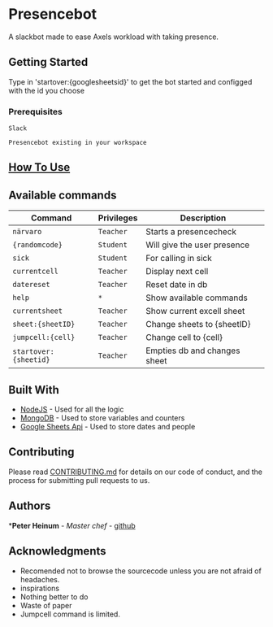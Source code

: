 # Presencebot

A slackbot made to ease Axels workload with taking presence. 

## Getting Started

Type in 'startover:{googlesheetsid}' to get the bot started and configged with the id you choose

### Prerequisites
```
Slack
```
```
Presencebot existing in your workspace
```
## [How To Use](#usage)

## Available commands

| Command                | Privileges | Description                   |
| ---------------------- | ---------- | ----------------------------- |
| `närvaro`              | `Teacher`  | Starts a presencecheck        |
| `{randomcode}`         | `Student`  | Will give the user presence   |
| `sick`                 | `Student`  | For calling in sick           |
| `currentcell`          | `Teacher`  | Display next cell             |
| `datereset`            | `Teacher`  | Reset date in db              |
| `help`                 | `*`        | Show available commands       |
| `currentsheet`         | `Teacher`  | Show current excell sheet     |
| `sheet:{sheetID}`      | `Teacher`  | Change sheets to {sheetID}    |
| `jumpcell:{cell}`      | `Teacher`  | Change cell to {cell}         |
| `startover:{sheetid}`  | `Teacher`  | Empties db and changes sheet  |


## Built With

* [NodeJS](https://nodejs.org/en/) - Used for all the logic
* [MongoDB](https://www.mongodb.com/) - Used to store variables and counters
* [Google Sheets Api](https://developers.google.com/sheets/api/) - Used to store dates and people

## Contributing

Please read [CONTRIBUTING.md](https://gist.github.com/PurpleBooth/b24679402957c63ec426) for details on our code of conduct, and the process for submitting pull requests to us.

## Authors

***Peter Heinum** - *Master chef* - [github](https://github.com/peterheinum)

## Acknowledgments

* Recomended not to browse the sourcecode unless you are not afraid of headaches.
* inspirations
* Nothing better to do
* Waste of paper
* Jumpcell command is limited.
